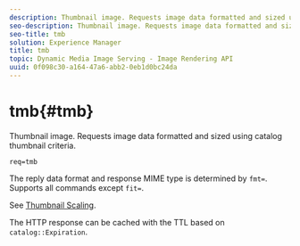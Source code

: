 ```yaml
---
description: Thumbnail image. Requests image data formatted and sized using catalog thumbnail criteria.
seo-description: Thumbnail image. Requests image data formatted and sized using catalog thumbnail criteria.
seo-title: tmb
solution: Experience Manager
title: tmb
topic: Dynamic Media Image Serving - Image Rendering API
uuid: 0f098c30-a164-47a6-abb2-0eb1d0bc24da
---
```


# tmb{#tmb}

Thumbnail image. Requests image data formatted and sized using catalog thumbnail criteria.

 `req=tmb`

The reply data format and response MIME type is determined by `fmt=`. Supports all commands except `fit=`.

See [Thumbnail Scaling](../../../../../../is-api/http-ref/image-serving-api-ref/c-http-protocol-reference/c-notes-on-server-behavior/r-thumbnail-scaling.md#reference-0f71817f721d4913b34816758d69b07f).

The HTTP response can be cached with the TTL based on `catalog::Expiration`. 

